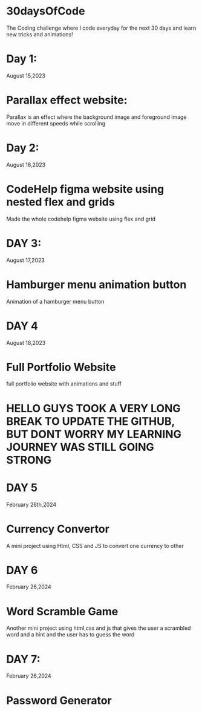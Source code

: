 # 30daysOfCode
The Coding challenge where I code everyday for the next 30 days and learn new tricks and animations!
# Day 1:
August 15,2023
# Parallax effect website: 
Parallax is an effect where the background image and foreground image move in different speeds while scrolling
# Day 2:
August 16,2023
# CodeHelp figma website using nested flex and grids
Made the whole codehelp figma website using flex and grid
# DAY 3:
August 17,2023
# Hamburger menu animation button
Animation of a hamburger menu button
# DAY 4
August 18,2023
# Full Portfolio Website
full portfolio website with animations and stuff
# HELLO GUYS TOOK A VERY LONG BREAK TO UPDATE THE GITHUB, BUT DONT WORRY MY LEARNING JOURNEY WAS STILL GOING STRONG
# DAY 5
February 26th,2024
# Currency Convertor
A mini project using Html, CSS and JS to convert one currency to other
# DAY 6 
February 26,2024
# Word Scramble Game
Another mini project using html,css and js that gives the user a scrambled word and a hint and the user has to guess the word
# DAY 7:
February 26,2024
# Password Generator
